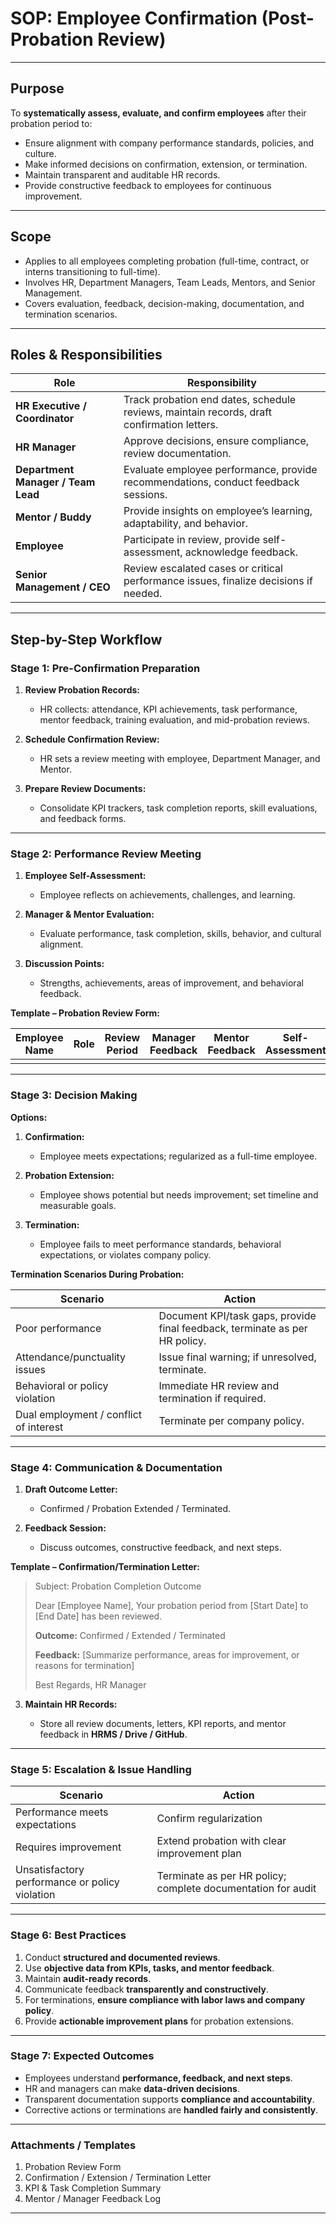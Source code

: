 #  **SOP: Employee Confirmation (Post-Probation Review)**

---

## **Purpose**

To **systematically assess, evaluate, and confirm employees** after their probation period to:

* Ensure alignment with company performance standards, policies, and culture.
* Make informed decisions on confirmation, extension, or termination.
* Maintain transparent and auditable HR records.
* Provide constructive feedback to employees for continuous improvement.

---

## **Scope**

* Applies to all employees completing probation (full-time, contract, or interns transitioning to full-time).
* Involves HR, Department Managers, Team Leads, Mentors, and Senior Management.
* Covers evaluation, feedback, decision-making, documentation, and termination scenarios.

---

## **Roles & Responsibilities**

| Role                               | Responsibility                                                                             |
| ---------------------------------- | ------------------------------------------------------------------------------------------ |
| **HR Executive / Coordinator**     | Track probation end dates, schedule reviews, maintain records, draft confirmation letters. |
| **HR Manager**                     | Approve decisions, ensure compliance, review documentation.                                |
| **Department Manager / Team Lead** | Evaluate employee performance, provide recommendations, conduct feedback sessions.         |
| **Mentor / Buddy**                 | Provide insights on employee’s learning, adaptability, and behavior.                       |
| **Employee**                       | Participate in review, provide self-assessment, acknowledge feedback.                      |
| **Senior Management / CEO**        | Review escalated cases or critical performance issues, finalize decisions if needed.       |

---

## **Step-by-Step Workflow**

### **Stage 1: Pre-Confirmation Preparation**

1. **Review Probation Records:**

   * HR collects: attendance, KPI achievements, task performance, mentor feedback, training evaluation, and mid-probation reviews.

2. **Schedule Confirmation Review:**

   * HR sets a review meeting with employee, Department Manager, and Mentor.

3. **Prepare Review Documents:**

   * Consolidate KPI trackers, task completion reports, skill evaluations, and feedback forms.

---

### **Stage 2: Performance Review Meeting**

1. **Employee Self-Assessment:**

   * Employee reflects on achievements, challenges, and learning.

2. **Manager & Mentor Evaluation:**

   * Evaluate performance, task completion, skills, behavior, and cultural alignment.

3. **Discussion Points:**

   * Strengths, achievements, areas of improvement, and behavioral feedback.

**Template – Probation Review Form:**

| Employee Name | Role | Review Period | Manager Feedback | Mentor Feedback | Self-Assessment | Overall Recommendation |
| ------------- | ---- | ------------- | ---------------- | --------------- | --------------- | ---------------------- |
|               |      |               |                  |                 |                 |                        |

---

### **Stage 3: Decision Making**

**Options:**

1. **Confirmation:**

   * Employee meets expectations; regularized as a full-time employee.

2. **Probation Extension:**

   * Employee shows potential but needs improvement; set timeline and measurable goals.

3. **Termination:**

   * Employee fails to meet performance standards, behavioral expectations, or violates company policy.

**Termination Scenarios During Probation:**

| Scenario                               | Action                                                                      |
| -------------------------------------- | --------------------------------------------------------------------------- |
| Poor performance                       | Document KPI/task gaps, provide final feedback, terminate as per HR policy. |
| Attendance/punctuality issues          | Issue final warning; if unresolved, terminate.                              |
| Behavioral or policy violation         | Immediate HR review and termination if required.                            |
| Dual employment / conflict of interest | Terminate per company policy.                                               |

---

### **Stage 4: Communication & Documentation**

1. **Draft Outcome Letter:**

   * Confirmed / Probation Extended / Terminated.

2. **Feedback Session:**

   * Discuss outcomes, constructive feedback, and next steps.

**Template – Confirmation/Termination Letter:**

> Subject: Probation Completion Outcome
>
> Dear [Employee Name],
> Your probation period from [Start Date] to [End Date] has been reviewed.
>
> **Outcome:** Confirmed / Extended / Terminated
>
> **Feedback:** [Summarize performance, areas for improvement, or reasons for termination]
>
> Best Regards,
> HR Manager

3. **Maintain HR Records:**

   * Store all review documents, letters, KPI reports, and mentor feedback in **HRMS / Drive / GitHub**.

---

### **Stage 5: Escalation & Issue Handling**

| Scenario                                       | Action                                                       |
| ---------------------------------------------- | ------------------------------------------------------------ |
| Performance meets expectations                 | Confirm regularization                                       |
| Requires improvement                           | Extend probation with clear improvement plan                 |
| Unsatisfactory performance or policy violation | Terminate as per HR policy; complete documentation for audit |

---

### **Stage 6: Best Practices**

1. Conduct **structured and documented reviews**.
2. Use **objective data from KPIs, tasks, and mentor feedback**.
3. Maintain **audit-ready records**.
4. Communicate feedback **transparently and constructively**.
5. For terminations, **ensure compliance with labor laws and company policy**.
6. Provide **actionable improvement plans** for probation extensions.

---

### **Stage 7: Expected Outcomes**

* Employees understand **performance, feedback, and next steps**.
* HR and managers can make **data-driven decisions**.
* Transparent documentation supports **compliance and accountability**.
* Corrective actions or terminations are **handled fairly and consistently**.

---

### **Attachments / Templates**

1. Probation Review Form
2. Confirmation / Extension / Termination Letter
3. KPI & Task Completion Summary
4. Mentor / Manager Feedback Log

---
